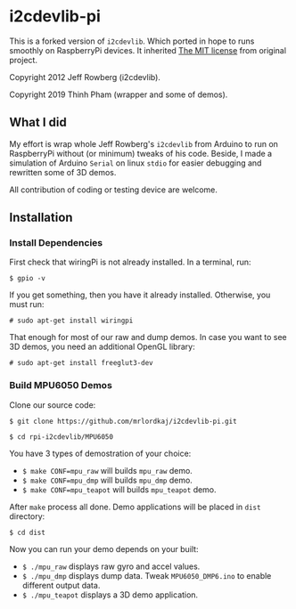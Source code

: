 # i2cdevlib-pi

This is a forked version of `i2cdevlib`. Which ported in hope to runs smoothly on RaspberryPi devices.
It inherited [The MIT license](LICENSE) from original project.

Copyright 2012 Jeff Rowberg (i2cdevlib).

Copyright 2019 Thinh Pham (wrapper and some of demos).

## What I did

My effort is wrap whole Jeff Rowberg's `i2cdevlib` from Arduino to run on RaspberryPi without (or minimum) tweaks of his code.
Beside, I made a simulation of Arduino `Serial` on linux `stdio` for easier debugging and rewritten some of 3D demos.

All contribution of coding or testing device are welcome.

## Installation

### Install Dependencies

First check that wiringPi is not already installed. In a terminal, run:
```
$ gpio -v
```
If you get something, then you have it already installed. Otherwise, you must run:
```
# sudo apt-get install wiringpi
```
That enough for most of our raw and dump demos.
In case you want to see 3D demos, you need an additional OpenGL library:
```
# sudo apt-get install freeglut3-dev
```

### Build MPU6050 Demos

Clone our source code:
```
$ git clone https://github.com/mrlordkaj/i2cdevlib-pi.git

$ cd rpi-i2cdevlib/MPU6050
```
You have 3 types of demostration of your choice:
- `$ make CONF=mpu_raw` will builds `mpu_raw` demo.
- `$ make CONF=mpu_dmp` will builds `mpu_dmp` demo.
- `$ make CONF=mpu_teapot` will builds `mpu_teapot` demo.

After `make` process all done. Demo applications will be placed in `dist` directory:
```
$ cd dist
```
Now you can run your demo depends on your built:
- `$ ./mpu_raw` displays raw gyro and accel values.
- `$ ./mpu_dmp` displays dump data. Tweak `MPU6050_DMP6.ino` to enable different output data.
- `$ ./mpu_teapot` displays a 3D demo application.
